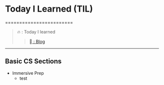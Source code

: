 # Today I Learned (TIL)
========================
>🔥  :  Today I learned 
>>📗[ : Blog](https://velog.io/@pen9508901)

<hr/>

## Basic CS Sections
* Immersive Prep
  * test
     
